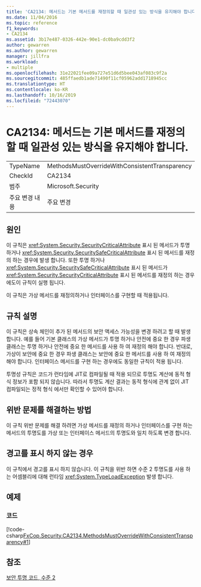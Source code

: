 ```yaml
---
title: 'CA2134: 메서드는 기본 메서드를 재정의할 때 일관성 있는 방식을 유지해야 합니다.'
ms.date: 11/04/2016
ms.topic: reference
f1_keywords:
- CA2134
ms.assetid: 3b17e487-0326-442e-90e1-dc0ba9cdd3f2
author: gewarren
ms.author: gewarren
manager: jillfra
ms.workload:
- multiple
ms.openlocfilehash: 31e22021fee09a727e51d6d5bee043af083c9f2a
ms.sourcegitcommit: 485ffaedb1ade71490f11cf05962add1718945cc
ms.translationtype: HT
ms.contentlocale: ko-KR
ms.lasthandoff: 10/16/2019
ms.locfileid: "72443070"
---
```

# <a name="ca2134-methods-must-keep-consistent-transparency-when-overriding-base-methods"></a>CA2134: 메서드는 기본 메서드를 재정의할 때 일관성 있는 방식을 유지해야 합니다.

|||
|-|-|
|TypeName|MethodsMustOverrideWithConsistentTransparency|
|CheckId|CA2134|
|범주|Microsoft.Security|
|주요 변경 내용|주요 변경|

## <a name="cause"></a>원인
이 규칙은 <xref:System.Security.SecurityCriticalAttribute> 표시 된 메서드가 투명 하거나 <xref:System.Security.SecuritySafeCriticalAttribute> 표시 된 메서드를 재정의 하는 경우에 발생 합니다. 또한 투명 하거나 <xref:System.Security.SecuritySafeCriticalAttribute> 표시 된 메서드가 <xref:System.Security.SecurityCriticalAttribute> 표시 된 메서드를 재정의 하는 경우에도이 규칙이 실행 됩니다.

이 규칙은 가상 메서드를 재정의하거나 인터페이스를 구현할 때 적용됩니다.

## <a name="rule-description"></a>규칙 설명
이 규칙은 상속 체인이 추가 된 메서드의 보안 액세스 가능성을 변경 하려고 할 때 발생 합니다. 예를 들어 기본 클래스의 가상 메서드가 투명 하거나 안전에 중요 한 경우 파생 클래스는 투명 하거나 안전에 중요 한 메서드를 사용 하 여 재정의 해야 합니다. 반대로, 가상이 보안에 중요 한 경우 파생 클래스는 보안에 중요 한 메서드를 사용 하 여 재정의 해야 합니다. 인터페이스 메서드를 구현 하는 경우에도 동일한 규칙이 적용 됩니다.

투명성 규칙은 코드가 런타임에 JIT로 컴파일될 때 적용 되므로 투명도 계산에 동적 형식 정보가 포함 되지 않습니다. 따라서 투명도 계산 결과는 동적 형식에 관계 없이 JIT 컴파일되는 정적 형식 에서만 확인할 수 있어야 합니다.

## <a name="how-to-fix-violations"></a>위반 문제를 해결하는 방법
이 규칙 위반 문제를 해결 하려면 가상 메서드를 재정의 하거나 인터페이스를 구현 하는 메서드의 투명도를 가상 또는 인터페이스 메서드의 투명도와 일치 하도록 변경 합니다.

## <a name="when-to-suppress-warnings"></a>경고를 표시 하지 않는 경우
이 규칙에서 경고를 표시 하지 않습니다. 이 규칙을 위반 하면 수준 2 투명도를 사용 하는 어셈블리에 대해 런타임 <xref:System.TypeLoadException> 발생 합니다.

## <a name="examples"></a>예제

### <a name="code"></a>코드
[!code-csharp[FxCop.Security.CA2134.MethodsMustOverrideWithConsistentTransparency#1](../code-quality/codesnippet/CSharp/ca2134-methods-must-keep-consistent-transparency-when-overriding-base-methods_1.cs)]

## <a name="see-also"></a>참조
[보안 투명 코드, 수준 2](/dotnet/framework/misc/security-transparent-code-level-2)
